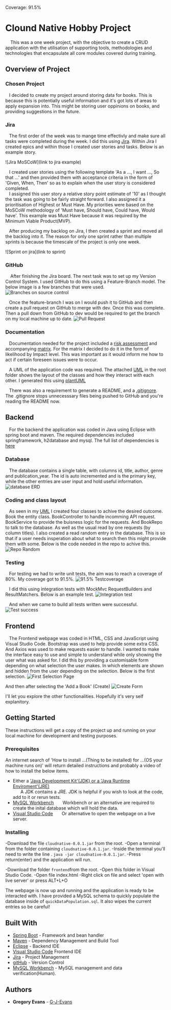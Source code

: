 Coverage: 91.5%
# Clound Native Hobby Project
&nbsp;&nbsp;&nbsp; This was a one week project, with the objective to create a CRUD application with the utilisation of supporting tools, methodologies and technologies that encapsulate all core modules covered during training.

## Overview of Project
### Chosen Project
&nbsp;&nbsp;&nbsp;I decided to create my project around storing data for books. This is because this is potentially useful information and it's got lots of areas to apply expansion into. This might be storing user oppinions on books, and providing suggestions in the future.
### Jira
&nbsp;&nbsp;&nbsp;The first order of the week was to mange time effectivly and make sure all tasks were completed during the week. I did this using [Jira](https://www.atlassian.com/software/jira). Within Jira I created epics and within those I created user stories and tasks. Below is an example story.

![Jira MoSCoW](link to jira example)

&nbsp;&nbsp;&nbsp;I created user stories using the following template 'As a ..., I want ..., So that ...' and then provided them with acceptance criteria in the form of 'Given, When, Then' so as to explain when the user story is considered completed.  
&nbsp;&nbsp;&nbsp;I assigned this user story a relative story point estimate of '10' as I thought the task was going to be fairly straight forward. I also assigned it a prioritisation of Highest or Must Have. My priorities were based on the MoSCoW methodology of 'Must have, Should have, Could have, Would have'. This example was Must Have because it was required by the Minimum Viable Product(MVP).  

&nbsp;&nbsp;&nbsp;After producing my backlog on Jira, I then created a sprint and moved all the backlog into it. The reason for only one sprint rather than multiple sprints is because the timescale of the project is only one week.

![Sprint on jira](link to sprint)

### GitHub
&nbsp;&nbsp;&nbsp; After finishing the Jira board. The next task was to set up my Version Control System. I used GitHub to do this using a Feature-Branch model. The below image is a few branches that were used.
![Branches on source control](image)

&nbsp;&nbsp;&nbsp;Once the feature-branch I was on I would push it to GitHub and then create a pull request on GitHub to merge with dev. Once this was complete. Then a pull down from GitHub to dev would be required to get the branch on my local machine up to date.
![Pull Request](Image)

### Documentation
&nbsp;&nbsp;&nbsp;Documentation needed for the project included a [risk assessment](link) and accompanying [matrix](link). For the matrix I decided to do it in the form of likelihood by Impact level. This was important as it would inform me how to act if certain foreseen issues were to occur.

&nbsp;&nbsp;&nbsp;A UML of the application code was required. The attached [UML](link) in the root folder shows the layout of the classes and how they interact with each other. I generated this using [plantUML](https://plantuml.com/)

&nbsp;&nbsp;&nbsp;There was also a requirement to generate a README, and a [.gitignore](link). The .gitignore stops unnecesssary files being pushed to GitHub and you're reading the README now.

## Backend
&nbsp;&nbsp;&nbsp;For the backend the application was coded in Java using Eclipse with spring boot and maven. The required dependencies included springframework, h2database and mysql. The full list of dependencies is [here](pomlink)

### Database
&nbsp;&nbsp;&nbsp;The database contains a single table, with columns id, title, author, genre and publication_year. The id is auto incremented and is the primary key, while the other entries are user input and hold useful information. 
![database ERD](image)

### Coding and class layout
&nbsp;&nbsp;&nbsp;As seen in my [UML](umllink) I created four classes to achive the desired outcome. Book the entity class. BookController to handle incomming API request. BookService to provide the buisness logic for the requests. And BookRepo to talk to the database. As well as the usual read by one requests (by column titles). I also created a read random entry in the database. This is so that if a user needs insperation about what to search then this might provide them with some. Below is the code needed in the repo to achive this.
![Repo Random](image)

### Testing
&nbsp;&nbsp;&nbsp;For testing we had to write unit tests, the aim was to reach a coverage of 80%. My coverage got to 91.5%. 
![91.5% Testcoverage](image)

&nbsp;&nbsp;&nbsp;I did this using integration tests with MockMvc RequestBuilders and ResultMatchers. Below is an example test.
![Integration test](integrationTestImage)

&nbsp;&nbsp;&nbsp;And when we came to build all tests written were successful.
![Test success](testsuccess)

## Frontend
&nbsp;&nbsp;&nbsp;The Frontend webpage was coded in HTML, CSS and JavaScript using Visual Studio Code. Bootstrap was used to help provide some extra CSS. And Axios was used to make requests easier to handle. I wanted to make the interface easy to use and simple to understand while only showing the user what was asked for. I did this by providing a customisable form depending on what selection the user makes. In which elements are shown and hidden from the user depending on the selection. Below is the first selection.
![First Selection Page](image)

And then after selecting the 'Add a Book' (Create)
![Create Form](image)

I'll let you explore the other functionalities. Hopefully it's very self explanitory. 

## Getting Started

These instructions will get a copy of the project up and running on your local machine for development and testing purposes. 

### Prerequisites
An internet search of 'How to install ...(Thing to be installed) for ...(OS your machine runs on)' will return detailed instructions and probably a video of how to install the below items.

- Either a ['Java Development Kit'(JDK) or a 'Java Runtime Enviroment'(JRE)](https://www.oracle.com/java/technologies/downloads/)  
&nbsp;&nbsp;&nbsp;&nbsp;&nbsp;&nbsp;A JDK contains a JRE. JDK is helpful if you wish to look at the code, add to it or rerun tests.
- [MySQL Workbench](https://www.mysql.com/products/workbench/)
&nbsp;&nbsp;&nbsp;&nbsp;&nbsp;&nbsp;Workbench or an alternative are required to create the inital database which will hold the data. 
- [Visual Studio Code](https://code.visualstudio.com/) 
&nbsp;&nbsp;&nbsp;&nbsp;&nbsp;&nbsp;Or alternative to open the webpage on a live server.
### Installing
-Download the file `cloudnative-0.0.1.jar`  from the root.
-Open a terminal from the folder containing `cloudnative-0.0.1.jar`.
-Inside the terminal you'll need to write the line  .
`java -jar cloudnative-0.0.1.jar`.
-Press return(enter) and the application will run.

-Download the folder `frontend`from the root.
-Open this folder in Visual Studio Code. 
-Open file index.html
-Right click on file and select 'open with live server' or press ALT+L+O

The webpage is now up and running and the application is ready to be interacted with. I have provided a MySQL schema to quickly populate the database inside of `quickDataPopulation.sql`. It also wipes the current entries so be careful!

## Built With

* [Spring Boot](https://spring.io/projects/spring-boot) - Framework and bean handler
* [Maven](https://maven.apache.org/) - Dependency Management and Build Tool
* [Eclipse](https://www.eclipse.org/) - Backend IDE
* [Visual Studio Code](https://code.visualstudio.com/) Frontend IDE
* [Jira](https://www.atlassian.com/software/jira) - Project Management
* [gitHub](https://github.com/) - Version Control 
* [MySQL Workbench](https://www.mysql.com/products/workbench/) - MySQL management and data verification(Human).

## Authors

* **Gregory Evans** -  [G-J-Evans](https://github.com/G-J-Evans)
